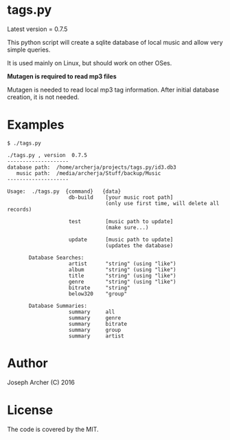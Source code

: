 tags.py
=======

Latest version = 0.7.5

This python script will create a sqlite database of local music and allow very simple queries.

It is used mainly on Linux, but should work on other OSes.

**Mutagen is required to read mp3 files**

Mutagen is needed to read local mp3 tag information. After initial database creation, it is not needed.

Examples
=======

```
$ ./tags.py 

./tags.py , version  0.7.5
--------------------
database path:  /home/archerja/projects/tags.py/id3.db3
   music path:  /media/archerja/Stuff/backup/Music
--------------------

Usage:  ./tags.py  {command}   {data}
                    db-build    [your music root path]
                                (only use first time, will delete all records)

                    test        [music path to update]
                                (make sure...)

                    update      [music path to update]
                                (updates the database)

       Database Searches:
                    artist      "string" (using "like")
                    album       "string" (using "like")
                    title       "string" (using "like")
                    genre       "string" (using "like")
                    bitrate     "string" 
                    below320    "group"

       Database Summaries:
                    summary     all
                    summary     genre
                    summary     bitrate
                    summary     group
                    summary     artist

```



Author
======

Joseph Archer (C) 2016


License
=======

The code is covered by the MIT.
